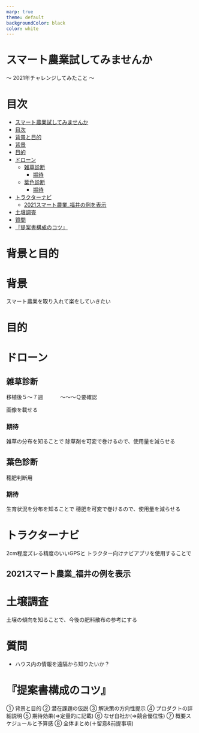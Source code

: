 ```yaml
---
marp: true
theme: default
backgroundColor: black
color: white
---
```

<!--
headingDivider: 3
-->

# スマート農業試してみませんか

～ 2021年チャレンジしてみたこと ～

# 目次

- [スマート農業試してみませんか](#スマート農業試してみませんか)
- [目次](#目次)
- [背景と目的](#背景と目的)
- [背景](#背景)
- [目的](#目的)
- [ドローン](#ドローン)
  - [雑草診断](#雑草診断)
    - [期待](#期待)
  - [葉色診断](#葉色診断)
    - [期待](#期待-1)
- [トラクターナビ](#トラクターナビ)
  - [2021スマート農業_福井の例を表示](#2021スマート農業_福井の例を表示)
- [土壌調査](#土壌調査)
- [質問](#質問)
- [『提案書構成のコツ』](#提案書構成のコツ)

# 背景と目的

# 背景

スマート農業を取り入れて楽をしていきたい

# 目的

# ドローン

## 雑草診断

移植後５～７週
　　　～～～Ｑ要確認

画像を載せる

### 期待

雑草の分布を知ることで
除草剤を可変で巻けるので、使用量を減らせる

## 葉色診断

穂肥判断用

### 期待

生育状況を分布を知ることで
穂肥を可変で巻けるので、使用量を減らせる

# トラクターナビ

2cm程度ズレる精度のいいGPSと
トラクター向けナビアプリを使用することで

## 2021スマート農業_福井の例を表示


# 土壌調査

土壌の傾向を知ることで、今後の肥料散布の参考にする

# 質問

- ハウス内の情報を遠隔から知りたいか？

# 『提案書構成のコツ』
① 背景と目的
② 潜在課題の仮説
③ 解決策の方向性提示
④ プロダクトの詳細説明
⑤ 期待効果(⇒定量的に記載)
⑥ なぜ自社か(⇒競合優位性)
⑦ 概要スケジュールと予算感
⑧ 全体まとめ(＋留意&前提事項)